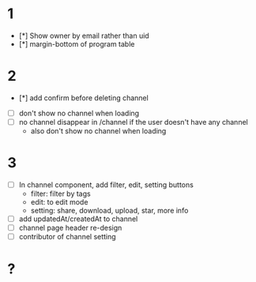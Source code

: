 # 1
- [*] Show owner by email rather than uid
- [*] margin-bottom of program table

# 2
- [*] add confirm before deleting channel
- [ ] don't show no channel when loading
- [ ] no channel disappear in /channel if the user doesn't have any channel
    - also don't show no channel when loading

# 3
- [ ] In channel component, add filter, edit, setting buttons
    * filter: filter by tags
    * edit: to edit mode
    * setting: share, download, upload, star, more info
- [ ] add updatedAt/createdAt to channel
- [ ] channel page header re-design
- [ ] contributor of channel setting

# ?

